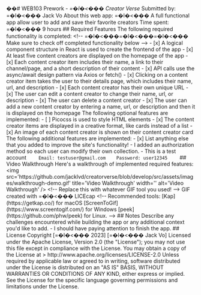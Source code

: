 ��#   W E B 1 0 3   P r e w o r k   -   * =�I�<���  C r e a t o r   V e r s e * 
 
 
 
 S u b m i t t e d   b y :   * * =�I�<���  J a c k   V o * * 
 
 
 
 A b o u t   t h i s   w e b   a p p :   * * =�I�<���  A   f u l l   f u n c t i o n a l   a p p   a l l o w   u s e r   t o   a d d   a n d   s a v e   t h e i r   f a v o r i t e   c r e a t o r s * * 
 
 
 
 T i m e   s p e n t :   * * =�I�<���  9 * *   h o u r s 
 
 
 
 # #   R e q u i r e d   F e a t u r e s 
 
 
 
 T h e   f o l l o w i n g   * * r e q u i r e d * *   f u n c t i o n a l i t y   i s   c o m p l e t e d : 
 
 
 
 < ! - -   =�I�<���=�I�<���=�I�<���  M a k e   s u r e   t o   c h e c k   o f f   c o m p l e t e d   f u n c t i o n a l i t y   b e l o w   - - > 
 
 
 
 -   [ x ]   * * A   l o g i c a l   c o m p o n e n t   s t r u c t u r e   i n   R e a c t   i s   u s e d   t o   c r e a t e   t h e   f r o n t e n d   o f   t h e   a p p * * 
 
 -   [ x ]   * * A t   l e a s t   f i v e   c o n t e n t   c r e a t o r s   a r e   d i s p l a y e d   o n   t h e   h o m e p a g e   o f   t h e   a p p * * 
 
 -   [ x ]   * * E a c h   c o n t e n t   c r e a t o r   i t e m   i n c l u d e s   t h e i r   n a m e ,   a   l i n k   t o   t h e i r   c h a n n e l / p a g e ,   a n d   a   s h o r t   d e s c r i p t i o n   o f   t h e i r   c o n t e n t * * 
 
 -   [ x ]   * * A P I   c a l l s   u s e   t h e   a s y n c / a w a i t   d e s i g n   p a t t e r n   v i a   A x i o s   o r   f e t c h ( ) * * 
 
 -   [ x ]   * * C l i c k i n g   o n   a   c o n t e n t   c r e a t o r   i t e m   t a k e s   t h e   u s e r   t o   t h e i r   d e t a i l s   p a g e ,   w h i c h   i n c l u d e s   t h e i r   n a m e ,   u r l ,   a n d   d e s c r i p t i o n * * 
 
 -   [ x ]   * * E a c h   c o n t e n t   c r e a t o r   h a s   t h e i r   o w n   u n i q u e   U R L * * 
 
 -   [ x ]   * * T h e   u s e r   c a n   e d i t   a   c o n t e n t   c r e a t o r   t o   c h a n g e   t h e i r   n a m e ,   u r l ,   o r   d e s c r i p t i o n * * 
 
 -   [ x ]   * * T h e   u s e r   c a n   d e l e t e   a   c o n t e n t   c r e a t o r * * 
 
 -   [ x ]   * * T h e   u s e r   c a n   a d d   a   n e w   c o n t e n t   c r e a t o r   b y   e n t e r i n g   a   n a m e ,   u r l ,   o r   d e s c r i p t i o n   a n d   t h e n   i t   i s   d i s p l a y e d   o n   t h e   h o m e p a g e * * 
 
 
 
 T h e   f o l l o w i n g   * * o p t i o n a l * *   f e a t u r e s   a r e   i m p l e m e n t e d : 
 
 
 
 -   [   ]   P i c o c s s   i s   u s e d   t o   s t y l e   H T M L   e l e m e n t s 
 
 -   [ x ]   T h e   c o n t e n t   c r e a t o r   i t e m s   a r e   d i s p l a y e d   i n   a   c r e a t i v e   f o r m a t ,   l i k e   c a r d s   i n s t e a d   o f   a   l i s t 
 
 -   [ x ]   A n   i m a g e   o f   e a c h   c o n t e n t   c r e a t o r   i s   s h o w n   o n   t h e i r   c o n t e n t   c r e a t o r   c a r d 
 
 
 
 T h e   f o l l o w i n g   * * a d d i t i o n a l * *   f e a t u r e s   a r e   i m p l e m e n t e d : 
 
 
 
 -   [ x ]   L i s t   a n y t h i n g   e l s e   t h a t   y o u   a d d e d   t o   i m p r o v e   t h e   s i t e ' s   f u n c t i o n a l i t y ! 
 
     -   I   a d d e d   a n   a u t h o r i z a t i o n   m e t h o d   s o   e a c h   u s e r   c a n   m o d i f y   t h e i r   o w n   c o l l e c t i o n . 
 
     -   T h i s   i s   a   t e s t   a c c o u n t 
 
     ` ` ` 
 
     E m a i l :   t e s t u s e r @ g m a i l . c o m 
 
     P a s s w o r d :   u s e r 1 2 3 4 5 
 
     ` ` ` 
 
 
 
 # #   V i d e o   W a l k t h r o u g h 
 
 
 
 H e r e ' s   a   w a l k t h r o u g h   o f   i m p l e m e n t e d   r e q u i r e d   f e a t u r e s : 
 
 
 
 < i m g   s r c = ' h t t p s : / / g i t h u b . c o m / j a c k l v d / c r e a t o r v e r s e / b l o b / d e v e l o p / s r c / a s s e t s / i m a g e s / w a l k t h r o u g h - d e m o . g i f '   t i t l e = ' V i d e o   W a l k t h r o u g h '   w i d t h = ' '   a l t = ' V i d e o   W a l k t h r o u g h '   / > 
 
 
 
 < ! - -   R e p l a c e   t h i s   w i t h   w h a t e v e r   G I F   t o o l   y o u   u s e d !   - - > 
 
 
 
 G I F   c r e a t e d   w i t h   =�I�<���  * * L I C E c a p * * 
 
 
 
 < ! - -   R e c o m m e n d e d   t o o l s : 
 
 [ K a p ] ( h t t p s : / / g e t k a p . c o / )   f o r   m a c O S 
 
 [ S c r e e n T o G i f ] ( h t t p s : / / w w w . s c r e e n t o g i f . c o m / )   f o r   W i n d o w s 
 
 [ p e e k ] ( h t t p s : / / g i t h u b . c o m / p h w / p e e k )   f o r   L i n u x .   - - > 
 
 
 
 # #   N o t e s 
 
 
 
 D e s c r i b e   a n y   c h a l l e n g e s   e n c o u n t e r e d   w h i l e   b u i l d i n g   t h e   a p p   o r   a n y   a d d i t i o n a l   c o n t e x t   y o u ' d   l i k e   t o   a d d . 
 
 
 
 -   I   s h o u l d   h a v e   p a y i n g   a t t e n t i o n   t o   f i n i s h   t h e   a p p . 
 
 
 
 # #   L i c e n s e 
 
 
 
 C o p y r i g h t   [ =�I�<���  2 0 2 3 ]   [ =�I�<���  J a c k   V o ] 
 
 
 
 L i c e n s e d   u n d e r   t h e   A p a c h e   L i c e n s e ,   V e r s i o n   2 . 0   ( t h e   " L i c e n s e " ) ;   y o u   m a y   n o t   u s e   t h i s   f i l e   e x c e p t   i n   c o m p l i a n c e   w i t h   t h e   L i c e n s e .   Y o u   m a y   o b t a i n   a   c o p y   o f   t h e   L i c e n s e   a t 
 
 
 
 >   h t t p : / / w w w . a p a c h e . o r g / l i c e n s e s / L I C E N S E - 2 . 0 
 
 
 
 U n l e s s   r e q u i r e d   b y   a p p l i c a b l e   l a w   o r   a g r e e d   t o   i n   w r i t i n g ,   s o f t w a r e   d i s t r i b u t e d   u n d e r   t h e   L i c e n s e   i s   d i s t r i b u t e d   o n   a n   " A S   I S "   B A S I S ,   W I T H O U T   W A R R A N T I E S   O R   C O N D I T I O N S   O F   A N Y   K I N D ,   e i t h e r   e x p r e s s   o r   i m p l i e d .   S e e   t h e   L i c e n s e   f o r   t h e   s p e c i f i c   l a n g u a g e   g o v e r n i n g   p e r m i s s i o n s   a n d   l i m i t a t i o n s   u n d e r   t h e   L i c e n s e . 
 
 
